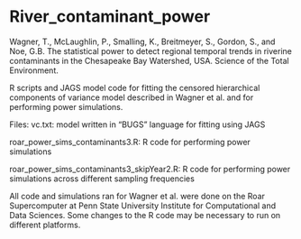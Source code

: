 # River_contaminant_power
Wagner, T., McLaughlin, P., Smalling, K., Breitmeyer, S., Gordon, S., and Noe, G.B. The statistical power to detect regional temporal trends in riverine contaminants in the Chesapeake Bay Watershed, USA. Science of the Total Environment.

R scripts and JAGS model code for fitting the censored hierarchical components of variance model described in Wagner et al. and for performing power simulations. 

Files:
vc.txt: model written in “BUGS” language for fitting using JAGS

roar_power_sims_contaminants3.R: R code for performing power simulations

roar_power_sims_contaminants3_skipYear2.R: R code for performing power simulations across different sampling frequencies

All code and simulations ran for Wagner et al. were done on the Roar Supercomputer at Penn State University Institute for Computational and Data Sciences. Some changes to the R code may be necessary to run on different platforms. 

